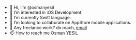 - 👋 Hi, I’m @osmanyesil
- 👀 I’m interested in iOS Development.
- 🌱 I’m currently Swift language.
- 💞️ I’m looking to collaborate on AppStore mobile applications.
- 💼 Any freelance work? do reach, <a href="osmanyesil@outlook.com">email</a>
- 📫 How to reach me <a href="https://www.linkedin.com/in/osmanyesil" rel="nofollow">Osman YESIL</a>

<!---
osmanyesil/osmanyesil is a ✨ special ✨ repository because its `README.md` (this file) appears on your GitHub profile.
You can click the Preview link to take a look at your changes.
--->
